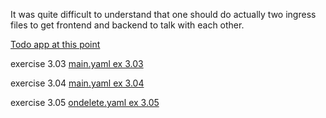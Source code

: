 It was quite difficult to understand that one should do actually two ingress files to get frontend and backend to talk with each other.

[Todo app at this point](https://github.com/outisa/kubernetes-todo-app/tree/0115f0ebe5e439a87602ec07429eebd55e83a696)

exercise 3.03
[main.yaml ex 3.03](https://github.com/outisa/kubernetes-todo-app/blob/0115f0ebe5e439a87602ec07429eebd55e83a696/.github/workflows/main.yaml)

exercise 3.04
[main.yaml ex 3.04](https://github.com/outisa/kubernetes-todo-app/blob/358829490c976084eced035d7301dd38625a36ae/.github/workflows/main.yaml)

exercise 3.05
[ondelete.yaml ex 3.05](https://github.com/outisa/kubernetes-todo-app/blob/master/.github/workflows/ondelete.yaml)
